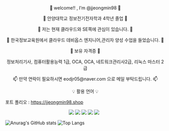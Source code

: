 <p align="center">
    👋 welcome!! , I’m @jjeongmin98 👋
</p>

<p align="center">
🏤 안양대학교 정보전기전자학과 4학년 졸업 🏤   
</p>

<p align="center">
👀 저는 현재 클라우드와 SE쪽에 관심이 있습니다. 👀
</p>

<p align="center">
🌱 한국정보교육원에서 클라우드 데비옵스 엔지니어,관리자 양성 수업을 들었습니다. 🌱
</p>

<p align="center">
📜 보유 자격증 📜
     
     
</p>
<p align="center">
정보처리기사, 컴퓨터활용능력 1급, OCA, OCA, 네트워크관리사2급, 리눅스 마스터 2급
</p>

<p align="center">
📫 만약 연락이 필요하시면 eodjr05@naver.com 으로 메일 부탁드립니다. 📫

</p>

<p align="center" display="inline-block">
   💡 활용 언어 💡

</p>

포트 폴리오 : https://jjeongmin98.shop
<p align="center" display="inline-block">
  <img src="https://img.shields.io/badge/Python-black?style=flat&logo=Python&logoColor=3776AB"/>
  <img src="https://img.shields.io/badge/Docker-white?style=flat&logo=Docker&logoColor=2496ED"/>
  <img src="https://img.shields.io/badge/Kubernetes-white?style=flat&logo=Kubernetes&logoColor=326CE5"/>
  <img src="https://img.shields.io/badge/Amazon AWS-white?style=flat&logo=Amazon AWS&logoColor=232F3E"/>
 <img src="https://img.shields.io/badge/GitHub-gray?style=flat&logo=GitHub&logoColor=black"/>&nbsp;&nbsp;
</p>

<!---
jjeongmin98/jjeongmin98 is a ✨ special ✨ repository because its `README.md` (this file) appears on your GitHub profile.
You can click the Preview link to take a look at your changes.
--->
![Anurag's GitHub stats](https://github-readme-stats.vercel.app/api?username=jjeongmin98&show_icons=true&theme=radical)
![Top Langs](https://github-readme-stats.vercel.app/api/top-langs/?username=jjeongmin98&layout=compact&theme=tokyonight)

